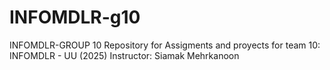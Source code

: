 # INFOMDLR-g10
INFOMDLR-GROUP 10
Repository for Assigments and proyects for team 10:
INFOMDLR - UU (2025)
Instructor: Siamak Mehrkanoon
